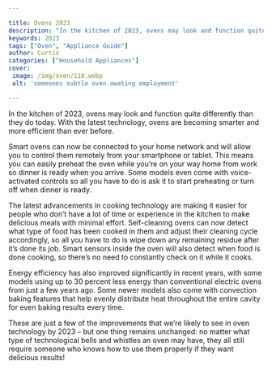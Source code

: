 ```yaml
---

title: Ovens 2023
description: "In the kitchen of 2023, ovens may look and function quite differently than they do today. With the latest technology, ovens are be...check it out to learn"
keywords: 2023
tags: ["Oven", "Appliance Guide"]
author: Curtis
categories: ["Household Appliances"]
cover: 
 image: /img/oven/118.webp
 alt: 'someones subtle oven awating employment'

---
```


In the kitchen of 2023, ovens may look and function quite differently than they do today. With the latest technology, ovens are becoming smarter and more efficient than ever before.

Smart ovens can now be connected to your home network and will allow you to control them remotely from your smartphone or tablet. This means you can easily preheat the oven while you’re on your way home from work so dinner is ready when you arrive. Some models even come with voice-activated controls so all you have to do is ask it to start preheating or turn off when dinner is ready.

The latest advancements in cooking technology are making it easier for people who don’t have a lot of time or experience in the kitchen to make delicious meals with minimal effort. Self-cleaning ovens can now detect what type of food has been cooked in them and adjust their cleaning cycle accordingly, so all you have to do is wipe down any remaining residue after it’s done its job. Smart sensors inside the oven will also detect when food is done cooking, so there’s no need to constantly check on it while it cooks. 

Energy efficiency has also improved significantly in recent years, with some models using up to 30 percent less energy than conventional electric ovens from just a few years ago. Some newer models also come with convection baking features that help evenly distribute heat throughout the entire cavity for even baking results every time. 

These are just a few of the improvements that we’re likely to see in oven technology by 2023 – but one thing remains unchanged: no matter what type of technological bells and whistles an oven may have, they all still require someone who knows how to use them properly if they want delicious results!
